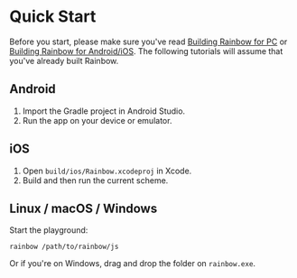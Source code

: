 # Quick Start

Before you start, please make sure you've read
[Building Rainbow for PC](#building-rainbow-for-pc) or
[Building Rainbow for Android/iOS](#building-rainbow-for-android-ios). The
following tutorials will assume that you've already built Rainbow.

## Android

1. Import the Gradle project in Android Studio.
2. Run the app on your device or emulator.

## iOS

1. Open `build/ios/Rainbow.xcodeproj` in Xcode.
2. Build and then run the current scheme.

## Linux / macOS / Windows

Start the playground:

`rainbow /path/to/rainbow/js`

Or if you're on Windows, drag and drop the folder on `rainbow.exe`.
